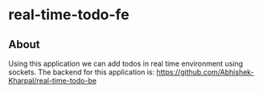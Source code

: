# real-time-todo-fe

## About

Using this application we can add todos in real time environment using sockets.
The backend for this application is: https://github.com/Abhishek-Kharpal/real-time-todo-be

